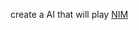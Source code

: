 <div class="md"><p>create a AI that will play <a href="http://en.wikipedia.org/wiki/Nim">NIM</a></p>
</div>
